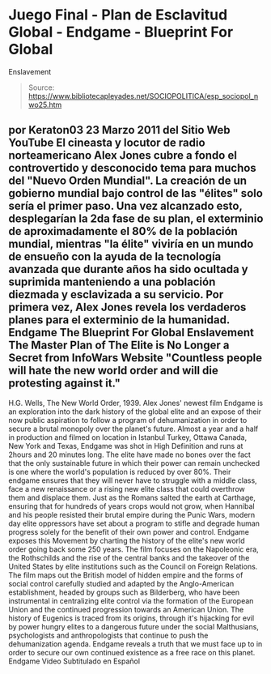 # Juego Final - Plan de Esclavitud Global - Endgame - Blueprint For Global 
Enslavement

> Source: https://www.bibliotecapleyades.net/SOCIOPOLITICA/esp_sociopol_nwo25.htm

por
Keraton03
23 Marzo
2011
del Sitio Web
YouTube
El cineasta y
locutor de radio norteamericano Alex Jones cubre a fondo el controvertido y
desconocido tema para muchos del "Nuevo Orden Mundial".
La creación de un
gobierno mundial bajo control de las "élites" solo sería el primer paso. Una
vez alcanzado esto, desplegarían la 2da fase de su plan, el exterminio de
aproximadamente el 80% de la población mundial, mientras "la élite" viviría
en un mundo de ensueño con la ayuda de la tecnología avanzada que durante
años ha sido ocultada y suprimida manteniendo a una población diezmada y
esclavizada a su servicio.
Por primera vez, Alex Jones
revela los verdaderos planes para el exterminio de la humanidad.
Endgame
The Blueprint For Global Enslavement
The Master Plan of The Elite is No Longer a Secret
from
InfoWars Website
"Countless people will hate the new
world order and will die protesting against it."
-
H.G. Wells, The New World Order,
1939.
Alex Jones' newest film Endgame is an
exploration into the dark history of the global elite and an expose of their
now public aspiration to follow a program of dehumanization in order to
secure a brutal monopoly over the planet's future.
Almost a year and a half in production and filmed on location in Istanbul
Turkey, Ottawa Canada, New York and Texas, Endgame was shot in High
Definition and runs at 2hours and 20 minutes long.
The elite have made no bones over the fact that the only sustainable future
in which their power can remain unchecked is one where the world's
population is reduced by over 80%.
Their endgame ensures that they will never have to struggle with a middle
class, face a new renaissance or a rising new elite class that could
overthrow them and displace them.
Just as the Romans salted the earth at Carthage, ensuring that for hundreds
of years crops would not grow, when Hannibal and his people resisted their
brutal empire during the Punic Wars,
modern day elite oppressors have set
about a program to stifle and degrade human progress solely for the benefit
of their own power and control.
Endgame exposes this Movement by charting the history of the elite's new
world order going back some 250 years. The film focuses on the Napoleonic
era,
the Rothschilds and the rise of
the central banks and the takeover of
the United States by elite institutions such as the
Council on Foreign
Relations.
The film maps out the British model of hidden empire and the forms of social
control carefully studied and adapted by the Anglo-American establishment,
headed by groups such as
Bilderberg, who have been instrumental in
centralizing elite control via the formation of the European Union and the
continued progression towards an American Union.
The history of
Eugenics is traced from its origins, through it's hijacking
for evil by power hungry elites to a dangerous future under the social
Malthusians, psychologists and anthropologists that continue to push the
dehumanization agenda.
Endgame reveals a truth that we must face up to in order to secure our own
continued existence as a free race on this planet.
Endgame
Video Subtitulado en Español
